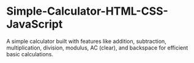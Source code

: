 # Simple-Calculator-HTML-CSS-JavaScript
 A simple calculator built with features like addition, subtraction, multiplication, division, modulus, AC (clear), and backspace for efficient basic calculations.
